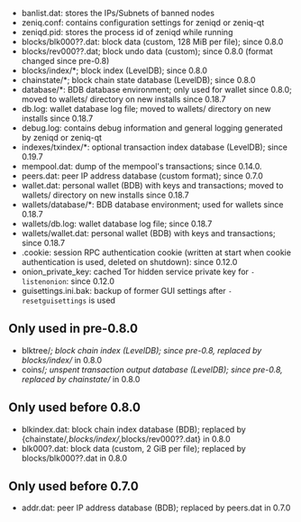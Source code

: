 
* banlist.dat: stores the IPs/Subnets of banned nodes
* zeniq.conf: contains configuration settings for zeniqd or zeniq-qt
* zeniqd.pid: stores the process id of zeniqd while running
* blocks/blk000??.dat: block data (custom, 128 MiB per file); since 0.8.0
* blocks/rev000??.dat; block undo data (custom); since 0.8.0 (format changed
  since pre-0.8)
* blocks/index/*; block index (LevelDB); since 0.8.0
* chainstate/*; block chain state database (LevelDB); since 0.8.0
* database/*: BDB database environment; only used for wallet since 0.8.0; moved
  to wallets/ directory on new installs since 0.18.7
* db.log: wallet database log file; moved to wallets/ directory on new installs
  since 0.18.7
* debug.log: contains debug information and general logging generated by zeniqd
  or zeniq-qt
* indexes/txindex/*: optional transaction index database (LevelDB); since 0.19.7
* mempool.dat: dump of the mempool's transactions; since 0.14.0.
* peers.dat: peer IP address database (custom format); since 0.7.0
* wallet.dat: personal wallet (BDB) with keys and transactions; moved to
  wallets/ directory on new installs since 0.18.7
* wallets/database/*: BDB database environment; used for wallets since 0.18.7
* wallets/db.log: wallet database log file; since 0.18.7
* wallets/wallet.dat: personal wallet (BDB) with keys and transactions; since 0.18.7
* .cookie: session RPC authentication cookie (written at start when cookie authentication
  is used, deleted on shutdown): since 0.12.0
* onion_private_key: cached Tor hidden service private key for `-listenonion`:
  since 0.12.0
* guisettings.ini.bak: backup of former GUI settings after `-resetguisettings`
  is used

Only used in pre-0.8.0
---------------------

* blktree/*; block chain index (LevelDB); since pre-0.8, replaced by blocks/index/*
  in 0.8.0
* coins/*; unspent transaction output database (LevelDB); since pre-0.8, replaced
  by chainstate/* in 0.8.0

Only used before 0.8.0
---------------------

* blkindex.dat: block chain index database (BDB); replaced by
  {chainstate/*,blocks/index/*,blocks/rev000??.dat} in 0.8.0
* blk000?.dat: block data (custom, 2 GiB per file); replaced by blocks/blk000??.dat
  in 0.8.0

Only used before 0.7.0
---------------------

* addr.dat: peer IP address database (BDB); replaced by peers.dat in 0.7.0
